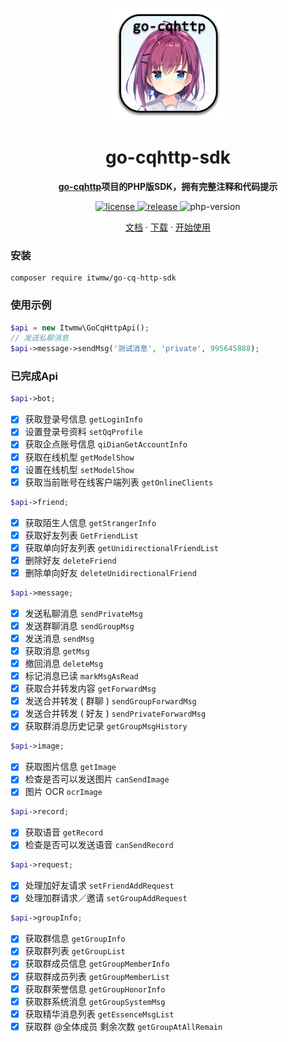 <p align="center">
  <a href="https://ishkong.github.io/go-cqhttp-docs/">
    <img src="winres/icon.png" width="180" height="180" alt="go-cqhttp">
  </a>
</p>

<div align="center">

# go-cqhttp-sdk

**[go-cqhttp](https://github.com/Mrs4s/go-cqhttp)项目的PHP版SDK，拥有完整注释和代码提示**

</div>

<p align="center">
  <a href="https://raw.githubusercontent.com/MicroDreamTeam/go-cq-http-sdk/master/LICENSE">
    <img src="https://img.shields.io/github/license/MicroDreamTeam/go-cq-http-sdk" alt="license">
  </a>
  <a href="https://packagist.org/packages/itwmw/go-cq-http-sdk">
    <img src="https://img.shields.io/packagist/v/itwmw/go-cq-http-sdk" alt="release">
  </a>
    <img src="https://img.shields.io/packagist/dependency-v/itwmw/go-cq-http-sdk/php" alt="php-version">

</p>

<p align="center">
  <a href="https://docs.go-cqhttp.org/">文档</a>
  ·
  <a href="https://github.com/Mrs4s/go-cqhttp/releases">下载</a>
  ·
  <a href="https://docs.go-cqhttp.org/guide/quick_start.html">开始使用</a>
</p>

### 安装
```shell
composer require itwmw/go-cq-http-sdk
```
### 使用示例
```php
$api = new Itwmw\GoCqHttpApi();
// 发送私聊消息
$api->message->sendMsg('测试消息', 'private', 995645888);
```

### 已完成Api

```php
$api->bot;
```
- [x] 获取登录号信息 `getLoginInfo`
- [x] 设置登录号资料 `setQqProfile`
- [x] 获取企点账号信息 `qiDianGetAccountInfo`
- [x] 获取在线机型 `getModelShow`
- [x] 设置在线机型 `setModelShow`
- [x] 获取当前账号在线客户端列表 `getOnlineClients`

```php
$api->friend;
```
- [x] 获取陌生人信息 `getStrangerInfo`
- [x] 获取好友列表 `GetFriendList`
- [x] 获取单向好友列表 `getUnidirectionalFriendList`
- [x] 删除好友 `deleteFriend`
- [x] 删除单向好友 `deleteUnidirectionalFriend`

```php
$api->message;
```
- [x] 发送私聊消息 `sendPrivateMsg`
- [x] 发送群聊消息 `sendGroupMsg`
- [x] 发送消息 `sendMsg`
- [x] 获取消息 `getMsg`
- [x] 撤回消息 `deleteMsg`
- [x] 标记消息已读 `markMsgAsRead`
- [x] 获取合并转发内容 `getForwardMsg`
- [x] 发送合并转发 ( 群聊 ) `sendGroupForwardMsg`
- [x] 发送合并转发 ( 好友 ) `sendPrivateForwardMsg`
- [x] 获取群消息历史记录 `getGroupMsgHistory`

```php
$api->image;
```
- [x] 获取图片信息 `getImage`
- [x] 检查是否可以发送图片 `canSendImage`
- [x] 图片 OCR `ocrImage`

```php
$api->record;
```
- [x] 获取语音 `getRecord`
- [x] 检查是否可以发送语音 `canSendRecord`

```php
$api->request;
```
- [x] 处理加好友请求 `setFriendAddRequest`
- [x] 处理加群请求／邀请 `setGroupAddRequest`

```php
$api->groupInfo;
```
- [x] 获取群信息 `getGroupInfo`
- [x] 获取群列表 `getGroupList`
- [x] 获取群成员信息 `getGroupMemberInfo`
- [x] 获取群成员列表 `getGroupMemberList`
- [x] 获取群荣誉信息 `getGroupHonorInfo`
- [x] 获取群系统消息 `getGroupSystemMsg`
- [x] 获取精华消息列表 `getEssenceMsgList`
- [x] 获取群 @全体成员 剩余次数 `getGroupAtAllRemain`

